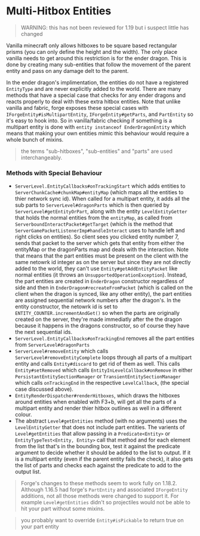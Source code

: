 # Multi-Hitbox Entities

> WARNING: this has not been reviewed for 1.19 but i suspect little has changed

Vanilla minecraft only allows hitboxes to be square based rectangular prisms (you can only define the height and the width). The only place vanilla needs to get around this restriction is for the ender dragon. This is done by creating many sub-entities that follow the movement of the parent entity and pass on any damage delt to the parent. 

In the ender dragon's implimentation, the entities do not have a registered `EntityType` and are never explicitly added to the world. There are many methods that have a special case that checks for any ender dragons and reacts properly to deal with these extra hitbox entities. Note that unlike vanilla and fabric, forge exposes these special cases with `IForgeEntity#isMultipartEntity`, `IForgeEntity#getParts`, and `PartEntity` so it's easy to hook into. So in vanilla/fabric checking if something is a multipart entity is done with `entity instanceof EnderDragonEntity` which means that making your own entities mimic this behaviour would require a whole bunch of mixins. 

> the terms "sub-hitboxes", "sub-entities" and "parts" are used interchangeably. 

### Methods with Special Behaviour

- `ServerLevel.EntityCallbacks#onTrackingStart` which adds entities to `ServerChunkCache#chunkMap#entityMap` (which maps all the entities to thier network sync id). When called for a multipart entity, it adds all the sub parts to `ServerLevel#dragonParts` which is then queried by `ServerLevel#getEntityOrPart`, along with the entity `LevelEntityGetter` that holds the normal entities from the `entityMap`, as called from `ServerboundInteractPacket#getTarget` (which is the method that `ServerGamePacketListenerImp#handleInteract` uses to handle left and right clicks on entities). So client sees you clicked entity number 7, sends that packet to the server which gets that entity from either the entityMap or the dragonParts map and deals with the interaction. Note that means that the part entities must be present on the client with the same netowrk id integer as on the server but since they are not directly added to the world, they can't use `Entity#getAddEntityPacket` like normal entities (it throws an `UnsupportedOperationException`). Instead, the part entities are created in `EnderDragon` constructor regardless of side and then in `EnderDragon#recreateFromPacket` (which is called on the client when the dragon is synced, like any other entity), the part entities are assigned sequential network numbers after the dragon's. In the entity constructor, the netowrk id is set to `ENTITY_COUNTER.incrementAndGet()` so when the parts are originally created on the server, they're made immediatly after the the dragon because it happens in the dragons constructor, so of course they have the next sequential ids. 
- `ServerLevel.EntityCallbacks#onTrackingEnd` removes all the part entities from `ServerLevel#dragonParts`
- `ServerLevel#removeEntity` which calls `ServerLevel#removeEntityComplete` loops through all parts of a multipart entity and calls `Entity#discard` to get rid of them as well. This calls `Entity#setRemoved` which calls `EntityInLevelCallback#onRemove` in either `PersistantEntitySectionManager` or `TransientEntitySectionManager` which calls `onTrackingEnd` in the respective `LevelCallback`, (the special case discussed above). 
- `EntityRenderDispatcher#renderHitboxes`, which draws the hitboxes around entities when enabled with F3+b, will get all the parts of a multipart entity and render thier hitbox outlines as well in a different colour. 
- The abstract `Level#getEntities` method (with no arguments) uses the `LevelEntityGetter` that does not include part entities. The varients of `Level#getEntities` that allow passing in a `Predicate<Entity>` or `EntityTypeTest<Entity, Entity>` call that method and for each element from the list that's in the bounding box, test it against the predicate argument to decide whether it should be added to the list to output. If it is a multipart entity (even if the parent entity fails the check), it also gets the list of parts and checks each against the predicate to add to the output list. 

> Forge's changes to these methods seem to work fully on 1.18.2. Although 1.16.5 had forge's `PartEntity` and associated `IForgeEntity` additions, not all those methods were changed to support it. For example `Level#getEntities` didn't so projectiles would not be able to hit your part without some mixins. 

> you probably want to override `Entity#isPickable` to return true on your part entity

